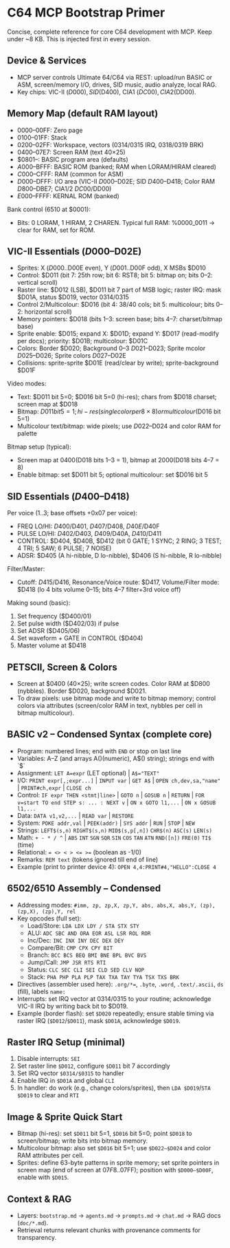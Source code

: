 # C64 MCP Bootstrap Primer

Concise, complete reference for core C64 development with MCP. Keep under ~8 KB. This is injected first in every session.

## Device & Services
- MCP server controls Ultimate 64/C64 via REST: upload/run BASIC or ASM, screen/memory I/O, drives, SID music, audio analyze, local RAG.
- Key chips: VIC-II ($D000), SID ($D400), CIA1 ($DC00), CIA2 ($DD00).

## Memory Map (default RAM layout)
- $0000–$00FF: Zero page
- $0100–$01FF: Stack
- $0200–$02FF: Workspace, vectors ($0314/$0315 IRQ, $0318/$0319 BRK)
- $0400–$07E7: Screen RAM (text 40×25)
- $0801–: BASIC program area (defaults)
- $A000–$BFFF: BASIC ROM (banked; RAM when LORAM/HIRAM cleared)
- $C000–$CFFF: RAM (common for ASM)
- $D000–$DFFF: I/O area (VIC-II $D000–$D02E; SID $D400–$D418; Color RAM $D800–$DBE7; CIA1/2 $DC00/$DD00)
- $E000–$FFFF: KERNAL ROM (banked)

Bank control (6510 at $0001):
- Bits: 0 LORAM, 1 HIRAM, 2 CHAREN. Typical full RAM: %0000_0011 → clear for RAM, set for ROM.

## VIC-II Essentials ($D000–$D02E)
- Sprites: X ($D000..$D00E even), Y ($D001..$D00F odd), X MSBs $D010
- Control: $D011 (bit 7: 25th row; bit 6: RST8; bit 5: bitmap on; bits 0–2: vertical scroll)
- Raster line: $D012 (LSB), $D011 bit 7 part of MSB logic; raster IRQ: mask $D01A, status $D019, vector $0314/$0315
- Control 2/Multicolour: $D016 (bit 4: 38/40 cols; bit 5: multicolour; bits 0–2: horizontal scroll)
- Memory pointers: $D018 (bits 1–3: screen base; bits 4–7: charset/bitmap base)
- Sprite enable: $D015; expand X: $D01D; expand Y: $D017 (read-modify per docs); priority: $D01B; multicolour: $D01C
- Colors: Border $D020; Background 0–3 $D021–$D023; Sprite mcolor $D025–$D026; Sprite colors $D027–$D02E
- Collisions: sprite-sprite $D01E (read/clear by write); sprite-background $D01F

Video modes:
- Text: $D011 bit 5=0; $D016 bit 5=0 (hi-res); chars from $D018 charset; screen map at $D018
- Bitmap: $D011 bit 5=1; hi-res (single color per 8×8) or multicolour ($D016 bit 5=1)
- Multicolour text/bitmap: wide pixels; use $D022–$D024 and color RAM for palette

Bitmap setup (typical):
- Screen map at $0400 ($D018 bits 1–3 = 1), bitmap at $2000 ($D018 bits 4–7 = 8)
- Enable bitmap: set $D011 bit 5; optional multicolour: set $D016 bit 5

## SID Essentials ($D400–$D418)
Per voice (1..3; base offsets +0x07 per voice):
- FREQ LO/HI: $D400/$D401, $D407/$D408, $D40E/$D40F
- PULSE LO/HI: $D402/$D403, $D409/$D40A, $D410/$D411
- CONTROL: $D404, $D40B, $D412 (bit 0 GATE; 1 SYNC; 2 RING; 3 TEST; 4 TRI; 5 SAW; 6 PULSE; 7 NOISE)
- ADSR: $D405 (A hi-nibble, D lo-nibble), $D406 (S hi-nibble, R lo-nibble)

Filter/Master:
- Cutoff: $D415/$D416, Resonance/Voice route: $D417, Volume/Filter mode: $D418 (lo 4 bits volume 0–15; bits 4–7 filter+3rd voice off)

Making sound (basic):
1) Set frequency ($D400/01)
2) Set pulse width ($D402/03) if pulse
3) Set ADSR ($D405/06)
4) Set waveform + GATE in CONTROL ($D404)
5) Master volume at $D418

## PETSCII, Screen & Colors
- Screen at $0400 (40×25); write screen codes. Color RAM at $D800 (nybbles). Border $D020, background $D021.
- To draw pixels: use bitmap mode and write to bitmap memory; control colors via attributes (screen/color RAM in text, nybbles per cell in bitmap multicolour).

## BASIC v2 – Condensed Syntax (complete core)
- Program: numbered lines; end with `END` or stop on last line
- Variables: A–Z (and arrays A()(numeric), A$() string); strings end with `$`
- Assignment: `LET A=expr` (LET optional) | `A$="TEXT"`
- I/O: `PRINT expr[,;expr...]` | `INPUT var` | `GET A$` | `OPEN ch,dev,sa,"name"` | `PRINT#ch,expr` | `CLOSE ch`
- Control: `IF expr THEN <stmt|line>` | `GOTO n` | `GOSUB n` | `RETURN` | `FOR v=start TO end STEP s: ... : NEXT v` | `ON x GOTO l1,...` | `ON x GOSUB l1,...`
- Data: `DATA v1,v2,...` | `READ var` | `RESTORE`
- System: `POKE addr,val` | `PEEK(addr)` | `SYS addr` | `RUN` | `STOP` | `NEW`
- Strings: `LEFT$(s,n)` `RIGHT$(s,n)` `MID$(s,p[,n])` `CHR$(n)` `ASC(s)` `LEN(s)`
- Math: `+ - * / ^` | `ABS` `INT` `SGN` `SQR` `SIN` `COS` `TAN` `ATN` `RND([n])` `FRE(0)` `TI$` (time)
- Relational: `= <> < > <= >=` (boolean as -1/0)
- Remarks: `REM text` (tokens ignored till end of line)
- Example (print to printer device 4): `OPEN 4,4:PRINT#4,"HELLO":CLOSE 4`

## 6502/6510 Assembly – Condensed
- Addressing modes: `#imm, zp, zp,X, zp,Y, abs, abs,X, abs,Y, (zp), (zp,X), (zp),Y, rel`
- Key opcodes (full set):
  - Load/Store: `LDA LDX LDY / STA STX STY`
  - ALU: `ADC SBC AND ORA EOR ASL LSR ROL ROR`
  - Inc/Dec: `INC INX INY DEC DEX DEY`
  - Compare/Bit: `CMP CPX CPY BIT`
  - Branch: `BCC BCS BEQ BMI BNE BPL BVC BVS`
  - Jump/Call: `JMP JSR RTS RTI`
  - Status: `CLC SEC CLI SEI CLD SED CLV NOP`
  - Stack: `PHA PHP PLA PLP TAX TXA TAY TYA TSX TXS BRK`
- Directives (assembler used here): `.org/*=`, `.byte`, `.word`, `.text/.ascii`, `ds` (fill), labels `name:`
- Interrupts: set IRQ vector at $0314/$0315 to your routine; acknowledge VIC-II IRQ by writing back bit to $D019.
- Example (border flash): set `$D020` repeatedly; ensure stable timing via raster IRQ (`$D012`/`$D011`), mask `$D01A`, acknowledge `$D019`.

## Raster IRQ Setup (minimal)
1) Disable interrupts: `SEI`
2) Set raster line `$D012`, configure `$D011` bit 7 accordingly
3) Set IRQ vector `$0314/$0315` to handler
4) Enable IRQ in `$D01A` and global `CLI`
5) In handler: do work (e.g., change colors/sprites), then `LDA $D019`/`STA $D019` to clear and `RTI`

## Image & Sprite Quick Start
- Bitmap (hi-res): set `$D011` bit 5=1, `$D016` bit 5=0; point `$D018` to screen/bitmap; write bits into bitmap memory.
- Multicolour bitmap: also set `$D016` bit 5=1; use `$D022–$D024` and color RAM attributes per cell.
- Sprites: define 63-byte patterns in sprite memory; set sprite pointers in screen map (end of screen at $07F8..$07FF); position with `$D000–$D00F`, enable with `$D015`.

## Context & RAG
- Layers: `bootstrap.md` → `agents.md` → `prompts.md` → `chat.md` → RAG docs (`doc/*.md`).
- Retrieval returns relevant chunks with provenance comments for transparency.
